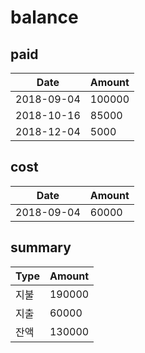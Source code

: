 # balance

## paid

Date | Amount
---- | ------
2018-09-04 | 100000
2018-10-16 | 85000
2018-12-04 | 5000

## cost

Date | Amount
---- | ------
2018-09-04 | 60000

## summary

Type | Amount
---- | ------
지불 | 190000
지출 | 60000
잔액 | 130000
